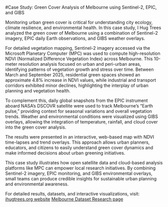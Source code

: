 #Case Study: Green Cover Analysis of Melbourne using Sentinel-2, EPIC, and GIBS

Monitoring urban green cover is critical for understanding city ecology, climate resilience, and environmental health. In this case study, I Hug Trees analyzed the green cover of Melbourne using a combination of Sentinel-2 imagery, EPIC daily Earth observations, and GIBS weather overlays.

For detailed vegetation mapping, Sentinel-2 imagery accessed via the Microsoft Planetary Computer (MPC) was used to compute high-resolution NDVI (Normalized Difference Vegetation Index) across Melbourne. This 10-meter resolution analysis focused on urban and peri-urban areas, identifying patterns of vegetation growth and stress over time. Between March and September 2025, residential green spaces showed an approximate 4.8% increase in NDVI values, while industrial and transport corridors exhibited minor declines, highlighting the interplay of urban planning and vegetation health.

To complement this, daily global snapshots from the EPIC instrument aboard NASA’s DSCOVR satellite were used to track Melbourne’s “Earth pulse,” providing context for seasonal variations and overall vegetation trends. Weather and environmental conditions were visualized using GIBS overlays, allowing the integration of temperature, rainfall, and cloud cover into the green cover analysis.

The results were presented in an interactive, web-based map with NDVI time-lapses and trend overlays. This approach allows urban planners, educators, and citizens to easily understand green cover dynamics and make informed decisions about urban greening initiatives.

This case study illustrates how open satellite data and cloud-based analysis platforms like MPC can empower local research initiatives. By combining Sentinel-2 imagery, EPIC monitoring, and GIBS environmental overlays, small teams can produce credible insights for sustainable urban planning and environmental awareness.

For detailed results, datasets, and interactive visualizations, visit:
[ihugtrees.org website](https://ihugtrees.org)
[Melbourne Dataset Research page](https://ihugtrees.org/data-analytics/sentinel-ndvi/Melbourne-region/latest.html)
